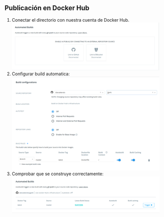 ## Publicación en Docker Hub

1. Conectar el directorio con nuestra cuenta de Docker Hub.
    ![](img/dh1.png)
2. Configurar build automatica:
    ![](img/dh2.png)
3. Comprobar que se construye correctamente:
    ![](img/dh3.png)
     